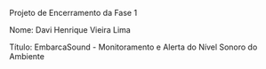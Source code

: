 Projeto de Encerramento da Fase 1

Nome: Davi Henrique Vieira Lima

Título: EmbarcaSound - Monitoramento e Alerta do Nível Sonoro do Ambiente

